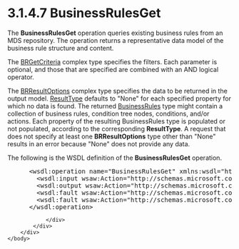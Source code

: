 <html dir="LTR" xmlns:mshelp="http://msdn.microsoft.com/mshelp" xmlns:ddue="http://ddue.schemas.microsoft.com/authoring/2003/5" xmlns:xlink="http://www.w3.org/1999/xlink" xmlns:tool="http://www.microsoft.com/tooltip">
    <head>
        <meta http-equiv="Content-Type" content="text/html; CHARSET=utf-8"></meta>
        <meta name="save" content="history"></meta>
        <title>3.1.4.7 BusinessRulesGet</title>
        <xml>
            <mshelp:toctitle title="3.1.4.7 BusinessRulesGet"></mshelp:toctitle>
            <mshelp:rltitle title="[MS-SSMDSWS-15]: BusinessRulesGet"></mshelp:rltitle>
            <mshelp:keyword index="A" term="4c8b04b0-9ced-4768-95bd-d53afd5e22b2"></mshelp:keyword>
            <mshelp:attr name="DCSext.ContentType" value="open specification"></mshelp:attr>
            <mshelp:attr name="AssetID" value="4c8b04b0-9ced-4768-95bd-d53afd5e22b2"></mshelp:attr>
            <mshelp:attr name="TopicType" value="kbRef"></mshelp:attr>
            <mshelp:attr name="DCSext.Title" value="[MS-SSMDSWS-15]: BusinessRulesGet" />
        </xml>
    </head>
    <body>
        <div id="header">
            <h1 class="heading">3.1.4.7 BusinessRulesGet</h1>
        </div>
        <div id="mainSection">
            <div id="mainBody">
                <div id="allHistory" class="saveHistory"></div>
                <div id="sectionSection0" class="section" name="collapseableSection">
                    

<p>The <b>BusinessRulesGet</b> operation queries existing
business rules from an MDS repository. The operation returns a representative
data model of the business rule structure and content.</p>

<p>The <a href="50f507a2-e8be-4b53-a6f4-d17d47399ef0.md">BRGetCriteria</a>
complex type specifies the filters. Each parameter is optional, and those that
are specified are combined with an AND logical operator.</p>

<p>The <a href="57541458-e211-4d78-87ba-ac2bea06c53a.md">BRResultOptions</a>
complex type specifies the data to be returned in the output model. <a href="b75a2efd-1daf-4184-b67e-739241b80468.md">ResultType</a> defaults to
&quot;None&quot; for each specified property for which no data is found. The
returned <a href="08361ce3-4ee5-4641-9018-8f997c19da6b.md">BusinessRules</a>
type might contain a collection of business rules, condition tree nodes,
conditions, and/or actions. Each property of the resulting BusinessRules type
is populated or not populated, according to the corresponding <b>ResultType</b>.
A request that does not specify at least one <b>BRResultOptions</b> type other
than &quot;None&quot; results in an error because &quot;None&quot; does not
provide any data.</p>

<p>The following is the WSDL definition of the <b>BusinessRulesGet</b>
operation.</p>

<dl>
<dd>
<div><pre> &lt;wsdl:operation name=&quot;BusinessRulesGet&quot; xmlns:wsdl=&quot;http://schemas.xmlsoap.org/wsdl/&quot;&gt;
   &lt;wsdl:input wsaw:Action=&quot;http://schemas.microsoft.com/sqlserver/masterdataservices/2009/09/IService/BusinessRulesGet&quot; name=&quot;BusinessRulesGetRequest&quot; message=&quot;tns:BusinessRulesGetRequest&quot; /&gt;xmlns:wsaw=&quot;http://www.w3.org/2006/05/addressing/wsdl&quot; /&gt;
   &lt;wsdl:output wsaw:Action=&quot;http://schemas.microsoft.com/sqlserver/masterdataservices/2009/09/IService/BusinessRulesGetResponse&quot; name=&quot;BusinessRulesGetResponse&quot; message=&quot;tns:BusinessRulesGetResponse&quot; /&gt;xmlns:wsaw=&quot;http://www.w3.org/2006/05/addressing/wsdl&quot; /&gt;
   &lt;wsdl:fault wsaw:Action=&quot;http://schemas.microsoft.com/sqlserver/masterdataservices/2009/09/IService/BusinessRulesGetSkuNotSupportedMessageFault&quot; name=&quot;SkuNotSupportedMessageFault&quot; message=&quot;tns:IService_BusinessRulesGet_SkuNotSupportedMessageFault_FaultMessage&quot; xmlns:wsaw=&quot;http://www.w3.org/2006/05/addressing/wsdl&quot; /&gt;
   &lt;wsdl:fault wsaw:Action=&quot;http://schemas.microsoft.com/sqlserver/masterdataservices/2009/09/IService/BusinessRulesGetEditionExpiredMessageFault&quot; name=&quot;EditionExpiredMessageFault&quot; message=&quot;tns:IService_BusinessRulesGet_EditionExpiredMessageFault_FaultMessage&quot; xmlns:wsaw=&quot;http://www.w3.org/2006/05/addressing/wsdl&quot; /&gt;
 &lt;/wsdl:operation&gt;
</pre></div>
</dd></dl>


                </div>
            </div>
        </div>
    </body>
</html>